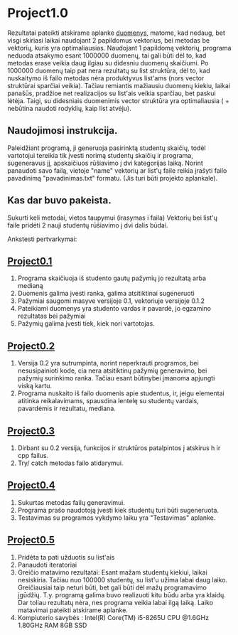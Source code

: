 # Project1.0

Rezultatai pateikti atskirame aplanke [duomenys](https://github.com/Snezana01/Project1.0/tree/v1.0/Duomenys), matome, kad nedaug, bet visgi skiriasi laikai naudojant 2 papildomus vektorius, bei metodas be vektorių, kuris yra optimaliausias. Naudojant 1 papildomą vektorių, programa neduoda atsakymo esant 1000000 duomenų, tai gali būti dėl to, kad metodas erase veikia daug ilgiau su didesniu duomenų skaičiumi.
Po 1000000 duomenų taip pat nera rezultatų su list struktūra, dėl to, kad nuskaitymo iš failo metodas nėra produktyvus list'ams (nors vector struktūrai sparčiai veikia). Tačiau remiantis mažiausiu duomenų kiekiu, laikai panašūs, pradžioe net realizacijos su list'ais veikia sparčiau, bet paskui lėtėja.
Taigi, su didesniais duomenimis vector struktūra yra optimaliausia ( + nebūtina naudoti rodyklių, kaip list atvėju).

## Naudojimosi instrukcija.
 Paleidžiant programą, ji generuoja pasirinktą studentų skaičių, todėl vartotojui tereikia tik įvesti norimą studentų skaičių ir programa, sugeneravus jį, apskaičiuos rūšiavimo į dvi kategorijas laiką.
 Norint panaudoti savo failą, vietoje "name" vektorių ar list'ų faile reikia įrašyti failo pavadinimą "pavadinimas.txt" formatu. (Jis turi būti projekto aplankale).
 
 ## Kas dar buvo pakeista.
 Sukurti keli metodai, vietos taupymui (irasymas i faila)
 Vektorių bei list'ų faile pridėti 2 nauji studentų rūšiavimo į dvi dalis būdai. 


Ankstesti pertvarkymai:
## [Project0.1](https://github.com/Snezana01/Project0.1)
1. Programa skaičiuoja iš studento gautų pažymių jo rezultatą arba medianą
2. Duomenis galima įvesti ranka, galima atsitiktinai sugeneruoti
3. Pažymiai saugomi masyve versijoje 0.1, vektoriuje versijoje 0.1.2
4. Pateikiami duomenys yra studento vardas ir pavardė, jo egzamino rezultatas bei pažymiai
5. Pažymių galima įvesti tiek, kiek nori vartotojas.

## [Project0.2](https://github.com/Snezana01/Project0.2)
1. Versija 0.2 yra sutrumpinta, norint neperkrauti programos, bei nesusipainioti kode, cia nera atsitiktinų pažymių generavimo, bei pažymių surinkimo ranka. Tačiau esant būtinybei įmanoma apjungti viską kartu.
2. Programa nuskaito iš failo duomenis apie studentus, ir, jeigu elementai atitinka reikalavimams, spausdina lentelę su studentų vardais, pavardėmis ir rezultatu, mediana.

## [Project0.3](https://github.com/Snezana01/Project0.3)
1. Dirbant su 0.2 versija, funkcijos ir struktūros patalpintos į atskirus h ir cpp failus.
2. Try/ catch metodas failo atidarymui.

## [Project0.4](https://github.com/Snezana01/Project0.4)
1. Sukurtas metodas failų generavimui.
2. Programa prašo naudotoją įvesti kiek studentų turi būti sugeneruota.
3. Testavimas su programos vykdymo laiku yra "Testavimas" aplanke.

## [Project0.5](https://github.com/Snezana01/Project0.5)
1. Pridėta ta pati užduotis su list'ais
2. Panaudoti iteratoriai
3. Greičio matavimo rezultatai: Esant mažam studentų kiekiui, laikai nesiskiria. Tačiau nuo 100000 studentų, su list'u užima labai daug laiko. Greičiausiai taip neturi būti, bet gali būti dėl mažų programavimo įgūdžių. T.y. programą galima buvo realizuoti kitu būdu arba yra klaidų. Dar toliau rezultatų nėra, nes programa veikia labai ilgą laiką. Laiko matavimai pateikti atskirame aplanke.
4. Kompiuterio savybės : Intel(R) Core(TM) i5-8265U CPU @1.6GHz 1.80GHz RAM 8GB SSD
